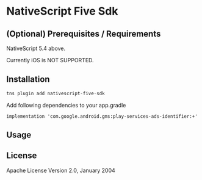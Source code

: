 # NativeScript Five Sdk

## (Optional) Prerequisites / Requirements

NativeScript 5.4 above.

Currently iOS is NOT SUPPORTED.

## Installation


```javascript
tns plugin add nativescript-five-sdk
```

Add following dependencies to your app.gradle

```
implementation 'com.google.android.gms:play-services-ads-identifier:+'
```

## Usage 


    
## License

Apache License Version 2.0, January 2004
